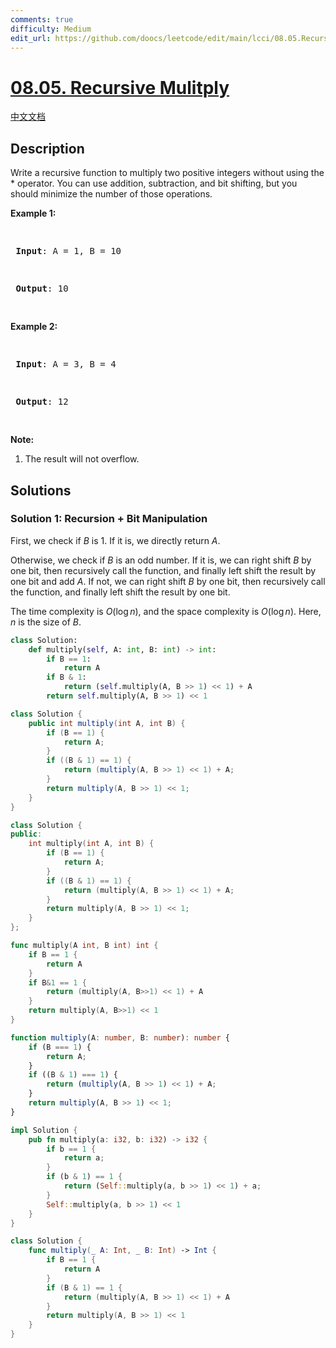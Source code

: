 ```yaml
---
comments: true
difficulty: Medium
edit_url: https://github.com/doocs/leetcode/edit/main/lcci/08.05.Recursive%20Mulitply/README_EN.md
---
```


<!-- problem:start -->

# [08.05. Recursive Mulitply](https://leetcode.cn/problems/recursive-mulitply-lcci)

[中文文档](/lcci/08.05.Recursive%20Mulitply/README.md)

## Description

<!-- description:start -->

<p>Write a recursive function to multiply two positive integers without using the * operator. You can use addition, subtraction, and bit shifting, but you should minimize the number of those operations.</p>
<p><strong>Example 1:</strong></p>
<pre>

<strong> Input</strong>: A = 1, B = 10

<strong> Output</strong>: 10

</pre>
<p><strong>Example 2:</strong></p>
<pre>

<strong> Input</strong>: A = 3, B = 4

<strong> Output</strong>: 12

</pre>
<p><strong>Note:</strong></p>
<ol>
	<li>The result will not overflow.</li>
</ol>

<!-- description:end -->

## Solutions

<!-- solution:start -->

### Solution 1: Recursion + Bit Manipulation

First, we check if $B$ is $1$. If it is, we directly return $A$.

Otherwise, we check if $B$ is an odd number. If it is, we can right shift $B$ by one bit, then recursively call the function, and finally left shift the result by one bit and add $A$. If not, we can right shift $B$ by one bit, then recursively call the function, and finally left shift the result by one bit.

The time complexity is $O(\log n)$, and the space complexity is $O(\log n)$. Here, $n$ is the size of $B$.

<!-- tabs:start -->

```python
class Solution:
    def multiply(self, A: int, B: int) -> int:
        if B == 1:
            return A
        if B & 1:
            return (self.multiply(A, B >> 1) << 1) + A
        return self.multiply(A, B >> 1) << 1
```

```java
class Solution {
    public int multiply(int A, int B) {
        if (B == 1) {
            return A;
        }
        if ((B & 1) == 1) {
            return (multiply(A, B >> 1) << 1) + A;
        }
        return multiply(A, B >> 1) << 1;
    }
}
```

```cpp
class Solution {
public:
    int multiply(int A, int B) {
        if (B == 1) {
            return A;
        }
        if ((B & 1) == 1) {
            return (multiply(A, B >> 1) << 1) + A;
        }
        return multiply(A, B >> 1) << 1;
    }
};
```

```go
func multiply(A int, B int) int {
	if B == 1 {
		return A
	}
	if B&1 == 1 {
		return (multiply(A, B>>1) << 1) + A
	}
	return multiply(A, B>>1) << 1
}
```

```ts
function multiply(A: number, B: number): number {
    if (B === 1) {
        return A;
    }
    if ((B & 1) === 1) {
        return (multiply(A, B >> 1) << 1) + A;
    }
    return multiply(A, B >> 1) << 1;
}
```

```rust
impl Solution {
    pub fn multiply(a: i32, b: i32) -> i32 {
        if b == 1 {
            return a;
        }
        if (b & 1) == 1 {
            return (Self::multiply(a, b >> 1) << 1) + a;
        }
        Self::multiply(a, b >> 1) << 1
    }
}
```

```swift
class Solution {
    func multiply(_ A: Int, _ B: Int) -> Int {
        if B == 1 {
            return A
        }
        if (B & 1) == 1 {
            return (multiply(A, B >> 1) << 1) + A
        }
        return multiply(A, B >> 1) << 1
    }
}
```

<!-- tabs:end -->

<!-- solution:end -->

<!-- problem:end -->
